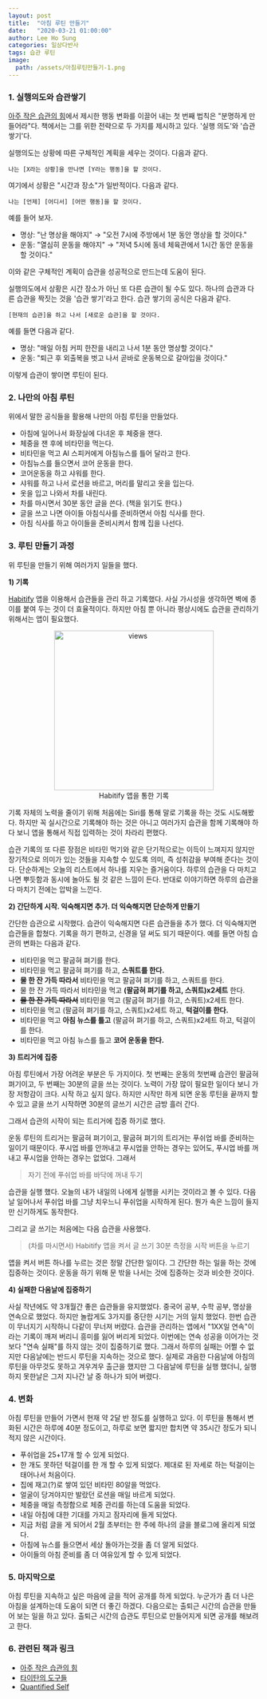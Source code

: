 ```yaml
---
layout: post
title:  "아침 루틴 만들기"
date:   "2020-03-21 01:00:00"
author: Lee Ho Sung
categories: 일상다반사
tags: 습관 루틴
image:
  path: /assets/아침루틴만들기-1.png
---
```


### 1. 실행의도와 습관쌓기

[아주 작은 습관의 힘](https://blog.novice.io/%EB%8F%85%ED%9B%84%EA%B0%90/2020/02/22/%EC%95%84%EC%A3%BC-%EC%9E%91%EC%9D%80-%EC%8A%B5%EA%B4%80%EC%9D%98-%ED%9E%98.html)에서 제시한 행동 변화를 이끌어 내는 첫 번째 법칙은 "분명하게 만들어라"다. 책에서는 그를 위한 전략으로 두 가지를 제시하고 있다. '실행 의도'와 '습관 쌓기'다. 

실행의도는 상황에 따른 구체적인 계획을 세우는 것이다. 다음과 같다.

```
나는 [X라는 상황]을 만나면 [Y라는 행동]을 할 것이다.
```

 여기에서 상황은 "시간과 장소"가 일반적이다. 다음과 같다. 

```
나는 [언제] [어디서] [어떤 행동]을 할 것이다.
```

예를 들어 보자. 

- 명상: "난 명상을 해야지" → "오전 7시에 주방에서 1분 동안 명상을 할 것이다."
- 운동: "열심히 운동을 해야지" → "저녁 5시에 동네 체육관에서 1시간 동안 운동을 할 것이다."

이와 같은 구체적인 계획이 습관을 성공적으로 만드는데 도움이 된다.

실행의도에서 상황은 시간 장소가 아닌 또 다른 습관이 될 수도 있다. 하나의 습관과 다른 습관을 짝짓는 것을 '습관 쌓기'라고 한다. 습관 쌓기의 공식은 다음과 같다. 

```
[현재의 습관]을 하고 나서 [새로운 습관]을 할 것이다.
```

예를 들면 다음과 같다. 

- 명상: "매일 아침 커피 한잔을 내리고 나서 1분 동안 명상할 것이다."
- 운동: "퇴근 후 외출복을 벗고 나서 곧바로 운동복으로 갈아입을 것이다."

이렇게 습관이 쌓이면 루틴이 된다. 



### 2. 나만의 아침 루틴

위에서 말한  공식들을 활용해 나만의 아침 루틴을 만들었다.

- 아침에 일어나서 화장실에 다녀온 후 체중을 잰다.
- 체중을 잰 후에 비타민을 먹는다.
- 비타민을 먹고 AI 스피커에게 아침뉴스를 틀어 달라고 한다.
- 아침뉴스를 들으면서 코어 운동을 한다.
- 코어운동을 하고 샤워를 한다.
- 샤워를 하고 나서 로션을 바르고, 머리를 말리고 옷을 입는다.
- 옷을 입고 나와서 차를 내린다.
- 차를 마시면서 30분 동안 글을 쓴다. (책을 읽기도 한다.)
- 글을 쓰고 나면 아이들 아침식사를 준비하면서 아침 식사를 한다.
- 아침 식사를 하고 아이들을 준비시켜서 함께 집을 나선다.



### 3. 루틴 만들기 과정

위 루틴을 만들기 위해 여러가지 일들을 했다. 

**1) 기록**

[Habitify](https://www.habitify.me/) 앱을 이용해서 습관들을 관리 하고 기록했다. 사실 가시성을 생각하면 벽에 종이를 붙여 두는 것이 더 효율적이다. 하지만 아침 뿐 아니라 평상시에도 습관을 관리하기 위해서는 앱이 필요했다.

<center>
        <figure>
                <img src="http://blog.novice.io/assets/아침루틴만들기-1.png" width="320" alt="views">
                <figcaption>Habitify 앱을 통한 기록</figcaption>
        </figure>
</center>

기록 자체의 노력을 줄이기 위해 처음에는 Siri를 통해 말로 기록을 하는 것도 시도해봤다. 하지만 꼭 실시간으로 기록해야 하는 것은 아니고 여러가지 습관을 함께 기록해야 하다 보니 앱을 통해서 직접 입력하는 것이 차라리 편했다. 

습관 기록의 또 다른 장점은 비타민 먹기와 같은 단기적으로는 이득이 느껴지지 않지만 장기적으로 의미가 있는 것들을 지속할 수 있도록 의미, 즉 성취감을 부여해 준다는 것이다. 단순하게는 오늘의 리스트에서 하나를 지우는 즐거움이다. 하루의 습관을 다 마치고 나면 뿌듯함과 동시에 놀아도 될 것 같은 느낌이 든다. 반대로 이야기하면 하루의 습관을 다 마치기 전에는 압박을 느낀다. 

**2) 간단하게 시작. 익숙해지면 추가. 더 익숙해지면 단순하게 만들기**

간단한 습관으로 시작했다. 습관이 익숙해지면 다른 습관들을 추가 했다. 더 익숙해지면 습관들을 합쳤다. 기록을 하기 편하고, 신경을 덜 써도 되기 때문이다. 예를 들면 아침 습관의 변화는 다음과 같다. 

- 비타민을 먹고 팔굽혀 펴기를 한다.
- 비타민을 먹고 팔굽혀 펴기를 하고, **스쿼트를 한다.**
- **물 한 잔 가득 따라서** 비타민을 먹고 팔굽혀 펴기를 하고, 스쿼트를 한다.
- 물 한 잔 가득 따라서 비타민을 먹고 **(팔굽혀 펴기를 하고, 스쿼트)x2세트** 한다.
- ~~**물 한 잔 가득 따라서**~~ 비타민을 먹고 (팔굽혀 펴기를 하고, 스쿼트)x2세트 한다.
- 비타민을 먹고 (팔굽혀 펴기를 하고, 스쿼트)x2세트 하고, **턱걸이를 한다.**
- 비타민을 먹고 **아침 뉴스를 틀고** (팔굽혀 펴기를 하고, 스쿼트)x2세트 하고, 턱걸이를 한다.
- 비타민을 먹고 아침 뉴스를 틀고 **코어 운동을 한다.**

 **3) 트리거에 집중**

아침 루틴에서 가장 어려운 부분은 두 가지이다. 첫 번째는 운동의 첫번째 습관인 팔굽혀 펴기이고, 두 번째는 30분의 글을 쓰는 것이다. 노력이 가장 많이 필요한 일이다 보니 가장 저항감이 크다. 시작 하고 싶지 않다. 하지만 시작만 하게 되면 운동 루틴을 끝까지 할 수 있고 글을 쓰기 시작하면 30분의 글쓰기 시간은 금방 흘러 간다.

그래서 습관의 시작이 되는 트리거에 집중 하기로 했다. 

운동 루틴의 트리거는 팔굽혀 펴기이고, 팔굽혀 펴기의 트리거는 푸쉬업 바를 준비하는 일이기 때문이다. 푸시업 바를 안꺼내고 푸시업을 안하는 경우는 있어도, 푸시업 바를 꺼내고 푸시업을 안하는 경우는 없었다. 그래서 

> 자기 전에 푸쉬업 바를 바닥에 꺼내 두기

습관을 실행 했다. 오늘의 내가 내일의 나에게 실행을 시키는 것이라고 볼 수 있다. 다음날 일어나서 푸쉬업 바를 그냥 치우느니 푸쉬업을 시작하게 된다. 뭔가 속은 느낌이 들지만 신기하게도 동작한다. 

그리고 글 쓰기는 처음에는 다음 습관을 사용했다. 

> (차를 마시면서) Habitify 앱을 켜서 글 쓰기 30분 측정을 시작 버튼을 누르기

앱을 켜서 버튼 하나를 누르는 것은 정말 간단한 일이다. 그 간단한 하는 일을 하는 것에 집중하는 것이다. 운동을 하기 위해 문 밖을 나서는 것에 집중하는 것과 비슷한 것이다.

**4) 실패한 다음날에 집중하기**

사실 작년에도 약 3개월간 좋은 습관들을 유지했었다. 중국어 공부, 수학 공부, 명상을 연속으로 했었다. 하지만 놀랍게도 3가지를 중단한 시기는 거의 일치 했었다. 한번 습관이 무너지기 시작하니 다같이 무너져 버렸다. 습관을 관리하는 앱에서 "1XX일 연속"이라는 기록이 깨져 버리니 흥미를 잃어 버리게 되었다. 이번에는 연속 성공을 이어가는 것 보다 "연속 실패"를 하지 않는 것이 집중하기로 했다. 그래서 하루의 실패는 어쩔 수 없지만 다음날에는 반드시 루틴을 지속하는 것으로 했다. 실제로 과음한 다음날에 아침의 루틴을 아무것도 못하고 겨우겨우 출근을 했지만 그 다음날에 루틴을 실행 했더니, 실행하지 못한날은 그저 지나간 날 중 하나가 되어 버렸다.  



### 4. 변화

아침 루틴을 만들어 가면서 현재 약 2달 반 정도를 실행하고 있다. 이 루틴을 통해서 변화된 시간은 하루에 40분 정도이고, 하루로 보면 짧지만 합치면 약 35시간 정도가 되니 적지 않은 시간이다. 

- 푸쉬업을 25+17개 할 수 있게 되었다.
- 한 개도 못하던 턱걸이를 한 개 할 수 있게 되었다. 제대로 된 자세로 하는 턱걸이는 태어나서 처음이다.
- 집에 재고(?)로 쌓여 있던 비타민 80알을 먹었다.
- 얼굴이 당겨야지만 발랐던 로션을 매일 바르게 되었다.
- 체중을 매일 측정함으로 체중 관리를 하는데 도움을 되었다.
- 내일 아침에 대한 기대를 가지고 잠자리에 들게 되었다.
- 지금 처럼 글을 게 되어서 2월 초부터는 한 주에 하나의 글을 블로그에 올리게 되었다.
- 아침에 뉴스를 들으면서 세상 돌아가는것을 좀 더 알게 되었다.
- 아이들의 아침 준비를 좀 더 여유있게 할 수 있게 되었다.



### 5. 마지막으로

아침 루틴을 지속하고 싶은 마음에 글을 적어 공개를 하게 되었다. 누군가가 좀 더 나은 아침을 설계하는데 도움이 되면 더 좋긴 하겠다. 다음으로는 출퇴근 시간의 습관을 만들어 보는 일을 하고 있다. 출퇴근 시간의 습관도 루틴으로 만들어지게 되면 공개를 해보려고 한다. 



### 6. 관련된 책과 링크

- [아주 작은 습관의 힘](https://blog.novice.io/%EB%8F%85%ED%9B%84%EA%B0%90/2020/02/22/%EC%95%84%EC%A3%BC-%EC%9E%91%EC%9D%80-%EC%8A%B5%EA%B4%80%EC%9D%98-%ED%9E%98.html)
- [타이탄의 도구들](http://www.yes24.com/Product/Goods/37533966)
- [Quantified Self](https://quantifiedself.com/)
